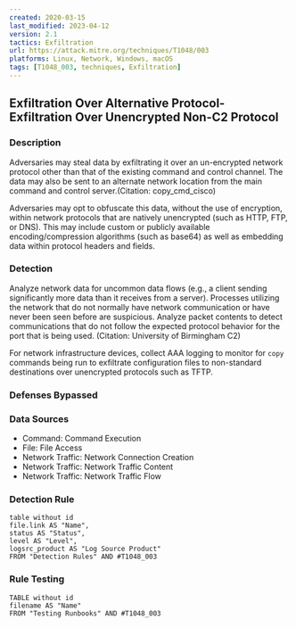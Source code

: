 ```yaml
---
created: 2020-03-15
last_modified: 2023-04-12
version: 2.1
tactics: Exfiltration
url: https://attack.mitre.org/techniques/T1048/003
platforms: Linux, Network, Windows, macOS
tags: [T1048_003, techniques, Exfiltration]
---
```


## Exfiltration Over Alternative Protocol- Exfiltration Over Unencrypted Non-C2 Protocol

### Description

Adversaries may steal data by exfiltrating it over an un-encrypted network protocol other than that of the existing command and control channel. The data may also be sent to an alternate network location from the main command and control server.(Citation: copy_cmd_cisco)

Adversaries may opt to obfuscate this data, without the use of encryption, within network protocols that are natively unencrypted (such as HTTP, FTP, or DNS). This may include custom or publicly available encoding/compression algorithms (such as base64) as well as embedding data within protocol headers and fields. 

### Detection

Analyze network data for uncommon data flows (e.g., a client sending significantly more data than it receives from a server). Processes utilizing the network that do not normally have network communication or have never been seen before are suspicious. Analyze packet contents to detect communications that do not follow the expected protocol behavior for the port that is being used. (Citation: University of Birmingham C2) 

For network infrastructure devices, collect AAA logging to monitor for `copy` commands being run to exfiltrate configuration files to non-standard destinations over unencrypted protocols such as TFTP.

### Defenses Bypassed



### Data Sources

  - Command: Command Execution
  -  File: File Access
  -  Network Traffic: Network Connection Creation
  -  Network Traffic: Network Traffic Content
  -  Network Traffic: Network Traffic Flow
### Detection Rule

```dataview
table without id
file.link AS "Name",
status AS "Status",
level AS "Level",
logsrc_product AS "Log Source Product"
FROM "Detection Rules" AND #T1048_003
```

### Rule Testing

```dataview
TABLE without id
filename AS "Name"
FROM "Testing Runbooks" AND #T1048_003
```

